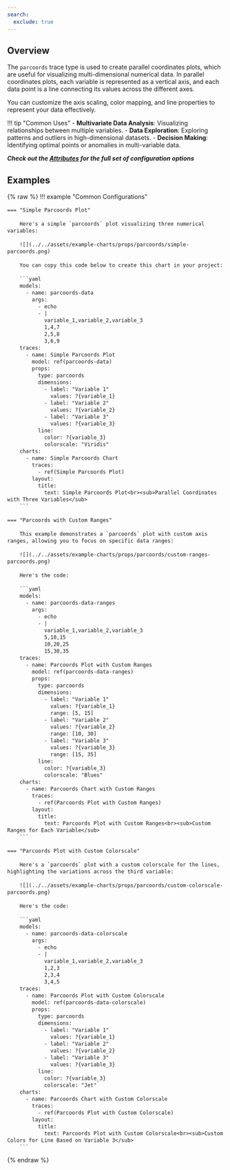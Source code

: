 ```yaml
---
search:
  exclude: true
---
```

<!--start-->
## Overview

The `parcoords` trace type is used to create parallel coordinates plots, which are useful for visualizing multi-dimensional numerical data. In parallel coordinates plots, each variable is represented as a vertical axis, and each data point is a line connecting its values across the different axes.

You can customize the axis scaling, color mapping, and line properties to represent your data effectively.

!!! tip "Common Uses"
    - **Multivariate Data Analysis**: Visualizing relationships between multiple variables.
    - **Data Exploration**: Exploring patterns and outliers in high-dimensional datasets.
    - **Decision Making**: Identifying optimal points or anomalies in multi-variable data.

_**Check out the [Attributes](../configuration/Trace/Props/Parcoords/#attributes) for the full set of configuration options**_

## Examples

{% raw %}
!!! example "Common Configurations"

    === "Simple Parcoords Plot"

        Here's a simple `parcoords` plot visualizing three numerical variables:

        ![](../../assets/example-charts/props/parcoords/simple-parcoords.png)

        You can copy this code below to create this chart in your project:

        ```yaml
        models:
          - name: parcoords-data
            args:
              - echo
              - |
                variable_1,variable_2,variable_3
                1,4,7
                2,5,8
                3,6,9
        traces:
          - name: Simple Parcoords Plot
            model: ref(parcoords-data)
            props:
              type: parcoords
              dimensions:
                - label: "Variable 1"
                  values: ?{variable_1}
                - label: "Variable 2"
                  values: ?{variable_2}
                - label: "Variable 3"
                  values: ?{variable_3}
              line:
                color: ?{variable_3}
                colorscale: "Viridis"
        charts:
          - name: Simple Parcoords Chart
            traces:
              - ref(Simple Parcoords Plot)
            layout:
              title:
                text: Simple Parcoords Plot<br><sub>Parallel Coordinates with Three Variables</sub>
        ```

    === "Parcoords with Custom Ranges"

        This example demonstrates a `parcoords` plot with custom axis ranges, allowing you to focus on specific data ranges:

        ![](../../assets/example-charts/props/parcoords/custom-ranges-parcoords.png)

        Here's the code:

        ```yaml
        models:
          - name: parcoords-data-ranges
            args:
              - echo
              - |
                variable_1,variable_2,variable_3
                5,10,15
                10,20,25
                15,30,35
        traces:
          - name: Parcoords Plot with Custom Ranges
            model: ref(parcoords-data-ranges)
            props:
              type: parcoords
              dimensions:
                - label: "Variable 1"
                  values: ?{variable_1}
                  range: [5, 15]
                - label: "Variable 2"
                  values: ?{variable_2}
                  range: [10, 30]
                - label: "Variable 3"
                  values: ?{variable_3}
                  range: [15, 35]
              line:
                color: ?{variable_3}
                colorscale: "Blues"
        charts:
          - name: Parcoords Chart with Custom Ranges
            traces:
              - ref(Parcoords Plot with Custom Ranges)
            layout:
              title:
                text: Parcoords Plot with Custom Ranges<br><sub>Custom Ranges for Each Variable</sub>
        ```

    === "Parcoords Plot with Custom Colorscale"

        Here's a `parcoords` plot with a custom colorscale for the lines, highlighting the variations across the third variable:

        ![](../../assets/example-charts/props/parcoords/custom-colorscale-parcoords.png)

        Here's the code:

        ```yaml
        models:
          - name: parcoords-data-colorscale
            args:
              - echo
              - |
                variable_1,variable_2,variable_3
                1,2,3
                2,3,4
                3,4,5
        traces:
          - name: Parcoords Plot with Custom Colorscale
            model: ref(parcoords-data-colorscale)
            props:
              type: parcoords
              dimensions:
                - label: "Variable 1"
                  values: ?{variable_1}
                - label: "Variable 2"
                  values: ?{variable_2}
                - label: "Variable 3"
                  values: ?{variable_3}
              line:
                color: ?{variable_3}
                colorscale: "Jet"
        charts:
          - name: Parcoords Chart with Custom Colorscale
            traces:
              - ref(Parcoords Plot with Custom Colorscale)
            layout:
              title:
                text: Parcoords Plot with Custom Colorscale<br><sub>Custom Colors for Line Based on Variable 3</sub>
        ```

{% endraw %}
<!--end-->
